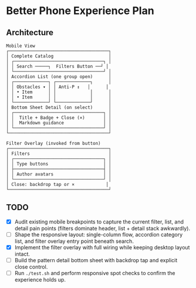 # Better Phone Experience Plan

## Architecture

```
Mobile View
┌──────────────────────────────────────┐
│ Complete Catalog                     │
│ ┌──────────────────────────────────┐ │
│ │ Search ─────┐  Filters Button ──┘ │
│ └──────────────────────────────────┘ │
│ Accordion List (one group open)      │
│ ┌─────────────┐ ┌─────────────┐      │
│ │ Obstacles ▾ │ │ Anti-P ↕   │      │
│ │ • Item      │ │             │      │
│ │ • Item      │ │             │      │
│ └─────────────┘ └─────────────┘      │
│ Bottom Sheet Detail (on select)      │
│ ┌──────────────────────────────────┐ │
│ │  Title + Badge + Close (×)       │ │
│ │  Markdown guidance               │ │
│ └──────────────────────────────────┘ │
└──────────────────────────────────────┘

Filter Overlay (invoked from button)
┌──────────────────────────────────────┐
│ Filters                              │
│ ┌──────────────────────────────────┐ │
│ │ Type buttons                     │ │
│ ├──────────────────────────────────┤ │
│ │ Author avatars                   │ │
│ └──────────────────────────────────┘ │
│ Close: backdrop tap or ×            │
└──────────────────────────────────────┘
```

## TODO

- [x] Audit existing mobile breakpoints to capture the current filter, list, and detail pain points (filters dominate header, list + detail stack awkwardly).
- [ ] Shape the responsive layout: single-column flow, accordion category list, and filter overlay entry point beneath search.
- [x] Implement the filter overlay with full wiring while keeping desktop layout intact.
- [ ] Build the pattern detail bottom sheet with backdrop tap and explicit close control.
- [ ] Run `./test.sh` and perform responsive spot checks to confirm the experience holds up. 
